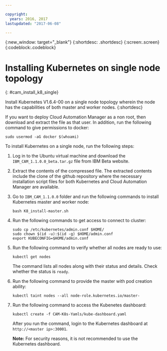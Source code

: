 ```yaml
---

copyright:
  years: 2016, 2017
lastupdated: "2017-06-08"

---
```

<!-- Copyright info and last updated date at top of file: REQUIRED
    The copyright and lastupdated info is YAML content that must occur at the top of the MD file, before attributes are listed.
    It must be --- surrounded by 3 dashes ---
    The value "years" can contain just one year or a two years separated by a comma. (years: 2014, 2016)
    The value "lastupdated" must be followed by a machine date in quotes in the following format: "YYYY-MM-DD"
    The value for "years" must be indented 2 spaces under "copyright", followed by "lastupdated" which should start on its own non-indented line.

-->

<!-- Common attributes used in the template are defined as follows: -->
{:new_window: target="_blank"}
{:shortdesc: .shortdesc}
{:screen:.screen}
{:codeblock:.codeblock}

<!-- Additional task topic: OPTIONAL
This is the template for additional task topics that are needed beyond the basic tasks in the getting started index.md.  As needed, other task topics can be included, with titles such as "Configuring x", "Administering y", "Managing z", etc. This topic is a peer of the getting started index.md in the <servicename>.ditamap. This topic can have one level of children and they also can be referenced in <servicename>.ditamap -->

# Installing Kubernetes on single node topology
<!-- for example, Uploading your data -->
{: #cam_install_k8_single}
<!-- Provide an appropriate ID above -->

<!-- The short description section should include a sentence describing why this task is needed. For search engine optimization, include the service long name and "Bluemix". For example: -->
Install Kubernetes V1.6.4-00 on a single node topology wherein the node has the capabilities of both master and worker nodes. 
{:shortdesc}

If you want to deploy Cloud Automation Manager as a non root, then download and extract the file as that user. In addition, run the following command to give permissions to docker:

`sudo usermod -aG docker $(whoami)`

To install Kubernetes on a single node, run the following steps:

1. Log in to the Ubuntu virtual machine and download the `IBM_CAM_1.1.0.0_beta.tar.gz` file from IBM Beta website.
2. Extract the contents of the compressed file. The extracted contents include the clone of the github repository where the necessary installation script files for both Kubernetes and Cloud Automation Manager are available.     
3. Go to `IBM_CAM_1.1.0.0` folder and run the following commands to install Kubernetes master and worker node:
   ```           
   bash K8_install-master.sh        
   ```
4.  Run the following commands to get access to connect to cluster:
    ```
    sudo cp /etc/kubernetes/admin.conf $HOME/
    sudo chown $(id -u):$(id -g) $HOME/admin.conf
    export KUBECONFIG=$HOME/admin.conf
    ```
4. Run the following command to verify whether all nodes are ready to use:
   ``` 
   kubectl get nodes 
   ```
   The command lists all nodes along with their status and details. Check whether the status is `ready`. 
5. Run the following command to provide the master with pod creation ability: 
    ```
    kubectl taint nodes --all node-role.kubernetes.io/master- 
    ```
6. Run the following command to access the Kubenetes dashboard:
   ```
   kubectl create -f CAM-K8s-Yamls/kube-dashboard.yaml
   ```
   After you run the command, login to the Kubernetes dashboard at `http://<master ip>:30001`. 
   
   <strong>Note:</strong> For security reasons, it is not recommended to use the Kubernetes dashboard.
